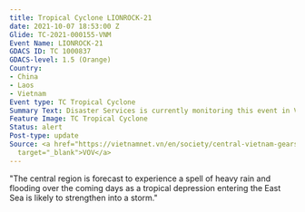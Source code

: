 ```yaml
---
title: Tropical Cyclone LIONROCK-21
date: 2021-10-07 18:53:00 Z
Glide: TC-2021-000155-VNM
Event Name: LIONROCK-21
GDACS ID: TC 1000837
GDACS-level: 1.5 (Orange)
Country:
- China
- Laos
- Vietnam
Event type: TC Tropical Cyclone
Summary Text: Disaster Services is currently monitoring this event in Vietnam
Feature Image: TC Tropical Cyclone
Status: alert
Post-type: update
Source: <a href="https://vietnamnet.vn/en/society/central-vietnam-gears-up-for-heavy-rain-as-tropical-storm-likely-to-turn-into-storm-780751.html"
  target="_blank">VOV</a>
---
```


"The central region is forecast to experience a spell of heavy rain and flooding over the coming days as a tropical depression entering the East Sea is likely to strengthen into a storm."